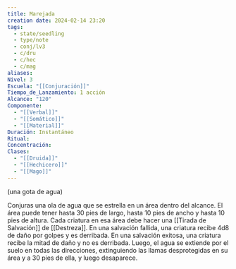 ```yaml
---
title: Marejada
creation date: 2024-02-14 23:20
tags:
  - state/seedling
  - type/note
  - conj/lv3
  - c/dru
  - c/hec
  - c/mag
aliases: 
Nivel: 3
Escuela: "[[Conjuración]]"
Tiempo_de_Lanzamiento: 1 acción
Alcance: "120"
Componente:
  - "[[Verbal]]"
  - "[[Somático]]"
  - "[[Material]]"
Duración: Instantáneo
Ritual: 
Concentración: 
Clases:
  - "[[Druida]]"
  - "[[Hechicero]]"
  - "[[Mago]]"
---
```

(una gota de agua)

Conjuras una ola de agua que se estrella en un área dentro del alcance. El área puede tener hasta 30 pies de largo, hasta 10 pies de ancho y hasta 10 pies de altura. Cada criatura en esa área debe hacer una [[Tirada de Salvación]] de [[Destreza]]. En una salvación fallida, una criatura recibe 4d8 de daño por golpes y es derribada. En una salvación exitosa, una criatura recibe la mitad de daño y no es derribada. Luego, el agua se extiende por el suelo en todas las direcciones, extinguiendo las llamas desprotegidas en su área y a 30 pies de ella, y luego desaparece.